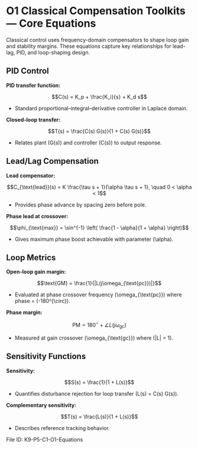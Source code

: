 # O1 Classical Compensation Toolkits — Core Equations

Classical control uses frequency-domain compensators to shape loop gain and stability margins. These equations capture key relationships for lead-lag, PID, and loop-shaping design.

## PID Control
**PID transfer function:**

$$C(s) = K_p + \frac{K_i}{s} + K_d s$$

- Standard proportional–integral–derivative controller in Laplace domain.

**Closed-loop transfer:**

$$T(s) = \frac{C(s) G(s)}{1 + C(s) G(s)}$$

- Relates plant \(G(s)\) and controller \(C(s)\) to output response.

## Lead/Lag Compensation
**Lead compensator:**

$$C_{\text{lead}}(s) = K \frac{\tau s + 1}{\alpha \tau s + 1}, \quad 0 < \alpha < 1$$

- Provides phase advance by spacing zero before pole.

**Phase lead at crossover:**

$$\phi_{\text{max}} = \sin^{-1} \left( \frac{1 - \alpha}{1 + \alpha} \right)$$

- Gives maximum phase boost achievable with parameter \(\alpha\).

## Loop Metrics
**Open-loop gain margin:**

$$\text{GM} = \frac{1}{|L(j\omega_{\text{pc}})|}$$

- Evaluated at phase crossover frequency \(\omega_{\text{pc}}\) where phase = \(-180^{\circ}\).

**Phase margin:**

$$\text{PM} = 180^{\circ} + \angle L(j\omega_{\text{gc}})$$

- Measured at gain crossover \(\omega_{\text{gc}}\) where \(|L| = 1\).

## Sensitivity Functions
**Sensitivity:**

$$S(s) = \frac{1}{1 + L(s)}$$

- Quantifies disturbance rejection for loop transfer \(L(s) = C(s) G(s)\).

**Complementary sensitivity:**

$$T(s) = \frac{L(s)}{1 + L(s)}$$

- Describes reference tracking behavior.

File ID: K9-P5-C1-O1-Equations
